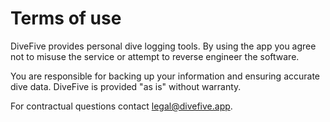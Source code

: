 # Terms of use

DiveFive provides personal dive logging tools. By using the app you agree not to misuse the service or attempt to reverse engineer the software.

You are responsible for backing up your information and ensuring accurate dive data. DiveFive is provided "as is" without warranty.

For contractual questions contact [legal@divefive.app](mailto:legal@divefive.app).
